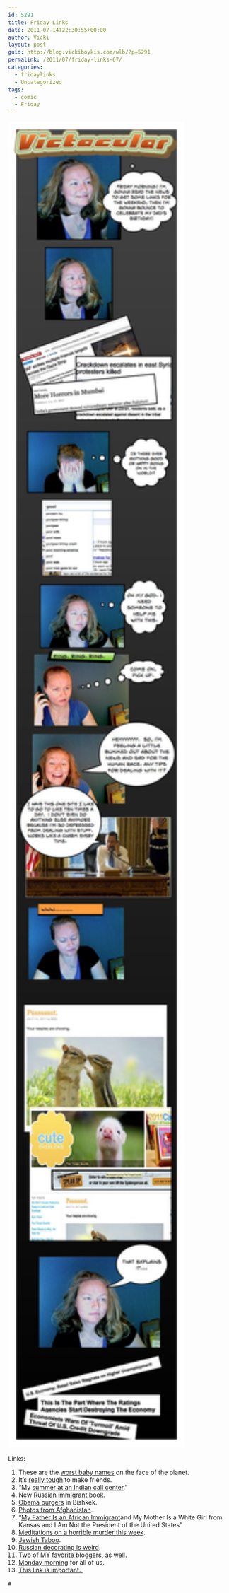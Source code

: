 ```yaml
---
id: 5291
title: Friday Links
date: 2011-07-14T22:30:55+00:00
author: Vicki
layout: post
guid: http://blog.vickiboykis.com/wlb/?p=5291
permalink: /2011/07/friday-links-67/
categories:
  - fridaylinks
  - Uncategorized
tags:
  - comic
  - Friday
---
```

[<img class="aligncenter size-full wp-image-5292" title="Page_1" src="https://raw.githubusercontent.com/veekaybee/wlb/gh-pages/assets/images/2011/07/Page_1.jpg" alt="" width="400" height="3000" />](https://raw.githubusercontent.com/veekaybee/wlb/gh-pages/assets/images/2011/07/Page_1.jpg)

Links:

  1. These are the <a href="http://jessica-jensen.blogspot.com/2011/04/names-2010.html" target="_blank">worst baby names</a> on the face of the planet.
  2. It&#8217;s <a href="http://scaryazeri.blogspot.com/2011/07/friend-for-reason.html" target="_blank">really tough</a> to make friends.
  3. &#8220;My <a href="http://motherjones.com/politics/2011/05/indian-call-center-americanization" target="_blank">summer at an Indian call center</a>.&#8221;
  4. New <a href="http://us.macmillan.com/anyasghost" target="_blank">Russian immigrant book</a>.
  5. <a href="http://www.eurasianet.org/node/62275" target="_blank">Obama burgers</a> in Bishkek.
  6. <a href="http://englishrussia.com/2011/06/20/the-horrors-of-afghanistan/" target="_blank">Photos from Afghanistan</a>.
  7. &#8220;<a href="http://www.thestranger.com/seattle/Content?oid=8932130&mode=print" target="_blank">My Father Is an African Immigrant</a>and My Mother Is a White Girl from Kansas and I Am Not the President of the United States&#8221;
  8. <a href="http://midianitemanna.blogspot.com/2011/07/insomnia.html" target="_blank">Meditations on a horrible murder this week</a>.
  9. <a href="http://www.tabletmag.com/life-and-religion/72264/game-on/?utm_source=rss&utm_medium=rss&utm_campaign=game-on" target="_blank">Jewish Taboo</a>.
 10. <a href="http://leazeltserman.com/2011/07/the-faux-persian-rug-crowning-glory-of-every-russian-home/" target="_blank">Russian decorating is weird</a>.
 11. <a href="http://katydunnet.com/2011/07/other-peoples-honesty/" target="_blank">Two of MY favorite bloggers</a>, as well.
 12. <a href="http://ilovecharts.tumblr.com/post/7389139414/tripletswithissues" target="_blank">Monday morning</a> for all of us.
 13. <a href="http://cuteoverload.com/2010/07/23/this-little-piggy-wants-his-agent/" target="_blank">This link is important. </a>
  
    #